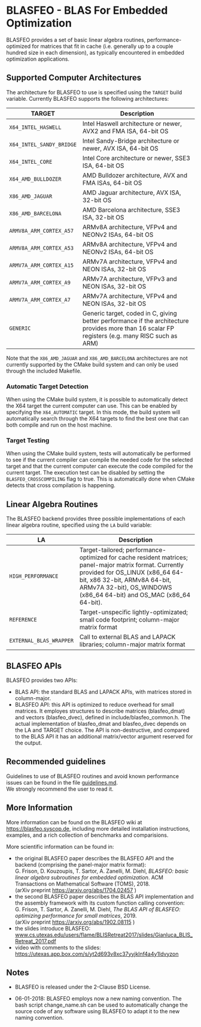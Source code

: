 # BLASFEO - BLAS For Embedded Optimization

BLASFEO provides a set of basic linear algebra routines, performance-optimized for matrices that fit in cache (i.e. generally up to a couple hundred size in each dimension), as typically encountered in embedded optimization applications.

## Supported Computer Architectures

The architecture for BLASFEO to use is specified using the ```TARGET``` build variable. Currently BLASFEO supports the following architectures:

| TARGET                       | Description |
| ---------------------------- | ------------------------------------------------------------- |
| ```X64_INTEL_HASWELL```      | Intel Haswell architecture or newer, AVX2 and FMA ISA, 64-bit OS |
| ```X64_INTEL_SANDY_BRIDGE``` | Intel Sandy-Bridge architecture or newer, AVX ISA, 64-bit OS |
| ```X64_INTEL_CORE```         | Intel Core architecture or newer, SSE3 ISA, 64-bit OS |
| ```X64_AMD_BULLDOZER```      | AMD Bulldozer architecture, AVX and FMA ISAs, 64-bit OS |
| ```X86_AMD_JAGUAR```         | AMD Jaguar architecture, AVX ISA, 32-bit OS |
| ```X86_AMD_BARCELONA```      | AMD Barcelona architecture, SSE3 ISA, 32-bit OS |
| ```ARMV8A_ARM_CORTEX_A57```  | ARMv8A architecture, VFPv4 and NEONv2 ISAs, 64-bit OS |
| ```ARMV8A_ARM_CORTEX_A53```  | ARMv8A architecture, VFPv4 and NEONv2 ISAs, 64-bit OS |
| ```ARMV7A_ARM_CORTEX_A15```  | ARMv7A architecture, VFPv4 and NEON ISAs, 32-bit OS |
| ```ARMV7A_ARM_CORTEX_A9```   | ARMv7A architecture, VFPv3 and NEON ISAs, 32-bit OS |
| ```ARMV7A_ARM_CORTEX_A7```   | ARMv7A architecture, VFPv4 and NEON ISAs, 32-bit OS |
| ```GENERIC```                | Generic target, coded in C, giving better performance if the architecture provides more than 16 scalar FP registers (e.g. many RISC such as ARM) |

Note that the ```X86_AMD_JAGUAR``` and ```X86_AMD_BARCELONA``` architectures are not currently supported by the CMake build system and can only be used through the included Makefile.


### Automatic Target Detection

When using the CMake build system, it is possible to automatically detect the X64 target the current computer can use. This can be enabled by specifying the ```X64_AUTOMATIC``` target. In this mode, the build system will automatically search through the X64 targets to find the best one that can both compile and run on the host machine.

### Target Testing

When using the CMake build system, tests will automatically be performed to see if the current compiler can compile the needed code for the selected target and that the current computer can execute the code compiled for the current target. The execution test can be disabled by setting the ```BLASFEO_CROSSCOMPILING``` flag to true. This is automatically done when CMake detects that cross compilation is happening.


## Linear Algebra Routines

The BLASFEO backend provides three possible implementations of each linear algebra routine, specified using the ```LA``` build variable:

| LA                          | Description |
| --------------------------- | ------------------------------------------------------------- |
| ```HIGH_PERFORMANCE```      | Target-tailored; performance-optimized for cache resident matrices; panel-major matrix format. Currently provided for OS_LINUX (x86_64 64-bit, x86 32-bit, ARMv8A 64-bit, ARMv7A 32-bit), OS_WINDOWS (x86_64 64-bit) and OS_MAC (x86_64 64-bit). |
| ```REFERENCE```             | Target-unspecific lightly-optimizated; small code footprint; column-major matrix format |
| ```EXTERNAL_BLAS_WRAPPER``` | Call to external BLAS and LAPACK libraries; column-major matrix format |

## BLASFEO APIs

BLASFEO provides two APIs:
- BLAS API: the standard BLAS and LAPACK APIs, with matrices stored in column-major.
- BLASFEO API: this API is optimized to reduce overhead for small matrices.
It employes structures to describe matrices (blasfeo_dmat) and vectors (blasfeo_dvec), defined in include/blasfeo_common.h.
The actual implementation of blasfeo_dmat and blasfeo_dvec depends on the LA and TARGET choice.
The API is non-destructive, and compared to the BLAS API it has an additional matrix/vector argument reserved for the output.

## Recommended guidelines

Guidelines to use of BLASFEO routines and avoid known performance issues can be found in the file
[guidelines.md](https://github.com/giaf/blasfeo/blob/master/guidelines.md). <br/>
We strongly recommend the user to read it.

## More Information

More information can be found on the BLASFEO wiki at https://blasfeo.syscop.de, including more detailed installation instructions, examples, and a rich collection of benchmarks and comparisions.

More scientific information can be found in:
- the original BLASFEO paper describes the BLASFEO API and the backend (comprising the panel-major matrix format): <br/>
G. Frison, D. Kouzoupis, T. Sartor, A. Zanelli, M. Diehl, *BLASFEO: basic linear algebra subroutines for embedded optimization*. ACM Transactions on Mathematical Software (TOMS), 2018. <br/>
(arXiv preprint https://arxiv.org/abs/1704.02457 )
- the second BLASFEO paper describes the BLAS API implementation and the assembly framework with its custom function calling convention: <br/>
G. Frison, T. Sartor, A. Zanelli, M. Diehl, *The BLAS API of BLASFEO: optimizing performance for small matrices*, 2019. <br/>
(arXiv preprint https://arxiv.org/abs/1902.08115 )
- the slides introduce BLASFEO: <br/>
www.cs.utexas.edu/users/flame/BLISRetreat2017/slides/Gianluca_BLIS_Retreat_2017.pdf
- video with comments to the slides: <br/>
https://utexas.app.box.com/s/yt2d693v8xc37yyjklnf4a4y1ldvyzon

## Notes

- BLASFEO is released under the 2-Clause BSD License.

- 06-01-2018: BLASFEO employs now a new naming convention.
The bash script change_name.sh can be used to automatically change the source code of any software using BLASFEO to adapt it to the new naming convention.
